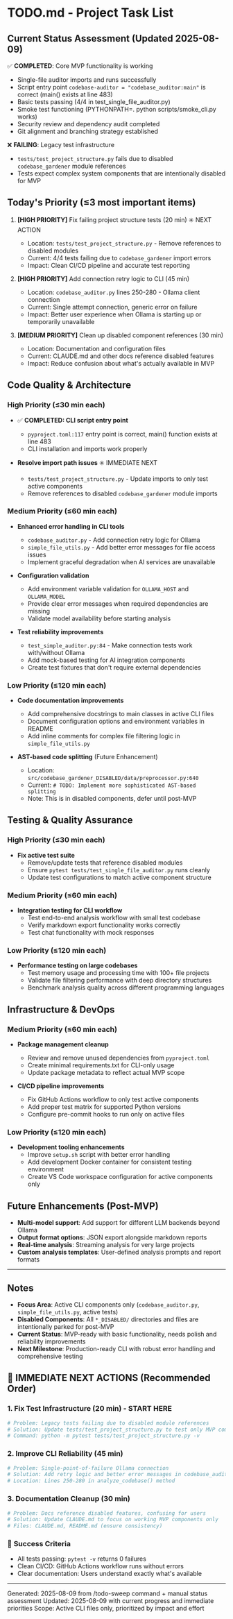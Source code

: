 # TODO.md - Project Task List

## Current Status Assessment (Updated 2025-08-09)

✅ **COMPLETED**: Core MVP functionality is working
- Single-file auditor imports and runs successfully
- Script entry point `codebase-auditor = "codebase_auditor:main"` is correct (main() exists at line 483)
- Basic tests passing (4/4 in test_single_file_auditor.py)
- Smoke test functioning (PYTHONPATH=. python scripts/smoke_cli.py works)
- Security review and dependency audit completed
- Git alignment and branching strategy established

❌ **FAILING**: Legacy test infrastructure
- `tests/test_project_structure.py` fails due to disabled `codebase_gardener` module references
- Tests expect complex system components that are intentionally disabled for MVP

## Today's Priority (≤3 most important items)

1. **[HIGH PRIORITY]** Fix failing project structure tests (20 min) ✳️ NEXT ACTION
   - Location: `tests/test_project_structure.py` - Remove references to disabled modules
   - Current: 4/4 tests failing due to `codebase_gardener` import errors
   - Impact: Clean CI/CD pipeline and accurate test reporting

2. **[HIGH PRIORITY]** Add connection retry logic to CLI (45 min)
   - Location: `codebase_auditor.py` lines 250-280 - Ollama client connection
   - Current: Single attempt connection, generic error on failure
   - Impact: Better user experience when Ollama is starting up or temporarily unavailable

3. **[MEDIUM PRIORITY]** Clean up disabled component references (30 min)
   - Location: Documentation and configuration files
   - Current: CLAUDE.md and other docs reference disabled features
   - Impact: Reduce confusion about what's actually available in MVP

## Code Quality & Architecture

### High Priority (≤30 min each)

- ✅ **COMPLETED: CLI script entry point**
  - `pyproject.toml:117` entry point is correct, main() function exists at line 483
  - CLI installation and imports work properly

- **Resolve import path issues**  ✳️ IMMEDIATE NEXT
  - `tests/test_project_structure.py` - Update imports to only test active components
  - Remove references to disabled `codebase_gardener` module imports

### Medium Priority (≤60 min each)

- **Enhanced error handling in CLI tools**
  - `codebase_auditor.py` - Add connection retry logic for Ollama
  - `simple_file_utils.py` - Add better error messages for file access issues
  - Implement graceful degradation when AI services are unavailable

- **Configuration validation**
  - Add environment variable validation for `OLLAMA_HOST` and `OLLAMA_MODEL`
  - Provide clear error messages when required dependencies are missing
  - Validate model availability before starting analysis

- **Test reliability improvements**
  - `test_simple_auditor.py:84` - Make connection tests work with/without Ollama
  - Add mock-based testing for AI integration components
  - Create test fixtures that don't require external dependencies

### Low Priority (≤120 min each)

- **Code documentation improvements**
  - Add comprehensive docstrings to main classes in active CLI files
  - Document configuration options and environment variables in README
  - Add inline comments for complex file filtering logic in `simple_file_utils.py`

- **AST-based code splitting** (Future Enhancement)
  - Location: `src/codebase_gardener_DISABLED/data/preprocessor.py:640`
  - Current: `# TODO: Implement more sophisticated AST-based splitting`
  - Note: This is in disabled components, defer until post-MVP

## Testing & Quality Assurance

### High Priority (≤30 min each)

- **Fix active test suite**
  - Remove/update tests that reference disabled modules
  - Ensure `pytest tests/test_single_file_auditor.py` runs cleanly
  - Update test configurations to match active component structure

### Medium Priority (≤60 min each)

- **Integration testing for CLI workflow**
  - Test end-to-end analysis workflow with small test codebase
  - Verify markdown export functionality works correctly
  - Test chat functionality with mock responses

### Low Priority (≤120 min each)

- **Performance testing on large codebases**
  - Test memory usage and processing time with 100+ file projects
  - Validate file filtering performance with deep directory structures
  - Benchmark analysis quality across different programming languages

## Infrastructure & DevOps

### Medium Priority (≤60 min each)

- **Package management cleanup**
  - Review and remove unused dependencies from `pyproject.toml`
  - Create minimal requirements.txt for CLI-only usage
  - Update package metadata to reflect actual MVP scope

- **CI/CD pipeline improvements**
  - Fix GitHub Actions workflow to only test active components
  - Add proper test matrix for supported Python versions
  - Configure pre-commit hooks to run only on active files

### Low Priority (≤120 min each)

- **Development tooling enhancements**
  - Improve `setup.sh` script with better error handling
  - Add development Docker container for consistent testing environment
  - Create VS Code workspace configuration for active components only

## Future Enhancements (Post-MVP)

- **Multi-model support**: Add support for different LLM backends beyond Ollama
- **Output format options**: JSON export alongside markdown reports
- **Real-time analysis**: Streaming analysis for very large projects
- **Custom analysis templates**: User-defined analysis prompts and report formats

---

## Notes

- **Focus Area**: Active CLI components only (`codebase_auditor.py`, `simple_file_utils.py`, active tests)
- **Disabled Components**: All `*_DISABLED/` directories and files are intentionally parked for post-MVP
- **Current Status**: MVP-ready with basic functionality, needs polish and reliability improvements
- **Next Milestone**: Production-ready CLI with robust error handling and comprehensive testing

## 🚀 IMMEDIATE NEXT ACTIONS (Recommended Order)

### 1. Fix Test Infrastructure (20 min) - **START HERE**
```bash
# Problem: Legacy tests failing due to disabled module references
# Solution: Update tests/test_project_structure.py to test only MVP components
# Command: python -m pytest tests/test_project_structure.py -v
```

### 2. Improve CLI Reliability (45 min)
```bash
# Problem: Single-point-of-failure Ollama connection
# Solution: Add retry logic and better error messages in codebase_auditor.py
# Location: Lines 250-280 in analyze_codebase() method
```

### 3. Documentation Cleanup (30 min)
```bash
# Problem: Docs reference disabled features, confusing for users
# Solution: Update CLAUDE.md to focus on working MVP components only
# Files: CLAUDE.md, README.md (ensure consistency)
```

### 🎯 **Success Criteria**
- All tests passing: `pytest -v` returns 0 failures
- Clean CI/CD: GitHub Actions workflow runs without errors
- Clear documentation: Users understand exactly what's available

---

Generated: 2025-08-09 from /todo-sweep command + manual status assessment
Updated: 2025-08-09 with current progress and immediate priorities
Scope: Active CLI files only, prioritized by impact and effort
